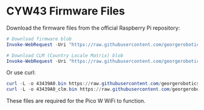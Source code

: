 # CYW43 Firmware Files

Download the firmware files from the official Raspberry Pi repository:

```powershell
# Download firmware blob
Invoke-WebRequest -Uri "https://raw.githubusercontent.com/georgerobotics/cyw43-driver/main/firmware/43439A0.bin" -OutFile "43439A0.bin"

# Download CLM (Country Locale Matrix) blob  
Invoke-WebRequest -Uri "https://raw.githubusercontent.com/georgerobotics/cyw43-driver/main/firmware/43439A0_clm.bin" -OutFile "43439A0_clm.bin"
```

Or use curl:

```powershell
curl -L -o 43439A0.bin https://raw.githubusercontent.com/georgerobotics/cyw43-driver/main/firmware/43439A0.bin
curl -L -o 43439A0_clm.bin https://raw.githubusercontent.com/georgerobotics/cyw43-driver/main/firmware/43439A0_clm.bin
```

These files are required for the Pico W WiFi to function.
